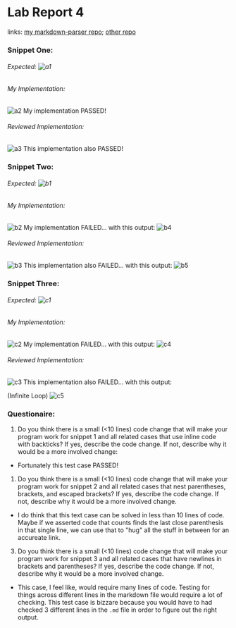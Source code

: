 # Lab Report 4
links: [my markdown-parser repo](https://github.com/oaragonsotelo/markdown-parser); [other repo](https://github.com/oaragonsotelo/otherMDrepo)

### Snippet One:
###### Expected: ![a1](imgs_4/a1.png)

###### My Implementation:
![a2](imgs_4/a2.png)
My implementation PASSED!

###### Reviewed Implementation:
![a3](imgs_4/a3.png)
This implementation also PASSED!





### Snippet Two:
###### Expected: ![b1](imgs_4/b1.png)
###### My Implementation:
![b2](imgs_4/b2.png)
My implementation FAILED... with this output: ![b4](imgs_4/b4.png)
###### Reviewed Implementation:
![b3](imgs_4/b3.png)
This implementation also FAILED... with this output: ![b5](imgs_4/b5.png)





### Snippet Three:
###### Expected: ![c1](imgs_4/c1.png)
###### My Implementation:
![c2](imgs_4/c2.png)
My implementation FAILED... with this output: ![c4](imgs_4/c4.png)

###### Reviewed Implementation:
![c3](imgs_4/c3.png)
This implementation also FAILED... with this output:

(Infinite Loop)
![c5](imgs_4/c5.png)





### Questionaire:


1. Do you think there is a small (<10 lines) code change that will make your program work for snippet 1 and all related cases that use inline code with backticks? If yes, describe the code change. If not, describe why it would be a more involved change: 

- Fortunately this test case PASSED!

1. Do you think there is a small (<10 lines) code change that will make your program work for snippet 2 and all related cases that nest parentheses, brackets, and escaped brackets? If yes, describe the code change. If not, describe why it would be a more involved change.

- I do think that this text case can be solved in less than 10 lines of code. Maybe if we asserted code that counts finds the last close parenthesis in that single line, we can use that to "hug" all the stuff in between for an accureate link.

3. Do you think there is a small (<10 lines) code change that will make your program work for snippet 3 and all related cases that have newlines in brackets and parentheses? If yes, describe the code change. If not, describe why it would be a more involved change.

- This case, I feel like, would require many lines of code. Testing for things across different lines in the markdown file would require a lot of checking. This test case is bizzare because you would have to had checked 3 different lines in the `.md` file in order to figure out the right output. 
